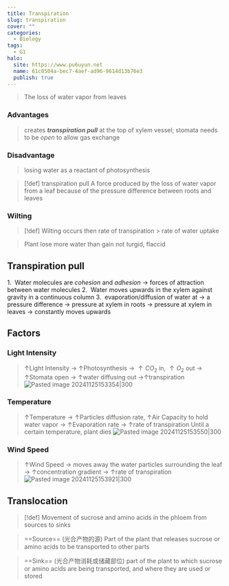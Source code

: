 ```yaml
---
title: Transpiration
slug: transpiration
cover: ""
categories:
  - Biology
tags:
  - G1
halo:
  site: https://www.pu6uyun.net
  name: 61c0504a-bec7-4aef-ad96-9614d13b76e3
  publish: true
---
```

> The loss of water vapor from leaves
### Advantages
> creates ***transpiration pull*** at the top of xylem vessel;
> stomata needs to be *open* to allow gas exchange
### Disadvantage
> losing water as a reactant of photosynthesis

> [!def] transpiration pull 
> A force produced by the loss of water vapor from a leaf because of the pressure difference between roots and leaves

### Wilting
> [!def] Wilting
> occurs then rate of transpiration > rate of water uptake

> Plant lose more water than gain
> not turgid, flaccid
## Transpiration pull
1.  Water molecules  are *cohesion* and *adhesion* -> forces of attraction between water molecules
2.  Water moves upwards in the xylem against gravity in a continuous column
3.  evaporation/diffusion of water at -> a pressure difference ->  pressure at xylem in roots -> pressure at xylem in leaves ->  constantly moves upwards
## Factors
### Light Intensity
> $\uparrow$Light Intensity -> $\uparrow$Photosynthesis -> $\uparrow CO_{2}$ in, $\uparrow O_{2}$ out -> $\uparrow$Stomata open -> $\uparrow$water diffusing out ->$\uparrow$transpiration
> ![Pasted image 20241125153354|300](https://pu6uyun-image.oss-cn-hongkong.aliyuncs.com/Pasted%20image%2020241125153354.png)

### Temperature
> $\uparrow$Temperature -> $\uparrow$Particles diffusion rate, $\uparrow$Air Capacity to hold water vapor -> $\uparrow$Evaporation rate ->  $\uparrow$rate of transpiration
> Until a certain temperature, plant dies
> ![Pasted image 20241125153550|300](https://pu6uyun-image.oss-cn-hongkong.aliyuncs.com/Pasted%20image%2020241125153550.png)

### Wind Speed

>  $\uparrow$Wind Speed -> moves away the water particles surrounding the leaf ->  $\uparrow$concentration gradient ->  $\uparrow$rate of transpiration
> ![Pasted image 20241125153921|300](https://pu6uyun-image.oss-cn-hongkong.aliyuncs.com/Pasted%20image%2020241125153921.png)

## Translocation
> [!def] 
> Movement of sucrose and amino acids in the phloem from sources to sinks

> ==Source== (光合产物的源)
> Part of the plant that releases sucrose or amino acids to be transported to other parts

> ==Sink== (光合产物消耗或储藏部位)
> part of the plant to which sucrose or amino acids are being transported, and where they are used or stored



